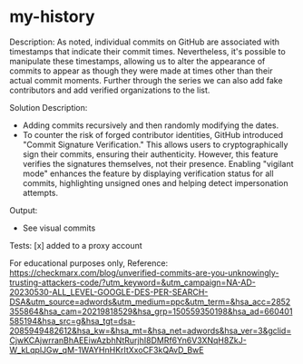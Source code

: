 # my-history
Description:
As noted, individual commits on GitHub are associated with timestamps that indicate their commit times. Nevertheless, it's possible to manipulate these timestamps, allowing us to alter the appearance of commits to appear as though they were made at times other than their actual commit moments. Further through the series we can also add fake contributors and add verified organizations to the list.

Solution Description:
- Adding commits recursively and then randomly modifying the dates.
- To counter the risk of forged contributor identities, GitHub introduced "Commit Signature Verification." This allows users to cryptographically sign their commits, ensuring their authenticity. However, this feature verifies the signatures themselves, not their presence. Enabling "vigilant mode" enhances the feature by displaying verification status for all commits, highlighting unsigned ones and helping detect impersonation attempts.

Output:
- See visual commits 

Tests:
[x] added to a proxy account

For educational purposes only, Reference:
https://checkmarx.com/blog/unverified-commits-are-you-unknowingly-trusting-attackers-code/?utm_keyword=&utm_campaign=NA-AD-20230530-ALL_LEVEL-GOOGLE-DES-PER-SEARCH-DSA&utm_source=adwords&utm_medium=ppc&utm_term=&hsa_acc=2852355864&hsa_cam=20219818529&hsa_grp=150559350198&hsa_ad=660401585194&hsa_src=g&hsa_tgt=dsa-2085949482612&hsa_kw=&hsa_mt=&hsa_net=adwords&hsa_ver=3&gclid=CjwKCAjwrranBhAEEiwAzbhNtRurjhI8DMRf6Yn6V3XNqH8ZkJ-W_kLqplJGw_qM-1WAYHnHKrItXxoCF3kQAvD_BwE

